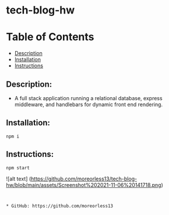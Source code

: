 # tech-blog-hw

# Table of Contents


- [Description](#Description)
- [Installation](#Installation)
- [Instructions](#Instructions)

    
## Description:


* A full stack application running a relational database, express middleware, and handlebars for dynamic front end rendering.
    
## Installation:
```
npm i
```
## Instructions:
```
npm start
```
![alt text] (https://github.com/moreorless13/tech-blog-hw/blob/main/assets/Screenshot%202021-11-06%20141718.png)
```


* GitHub: https://github.com/moreorless13
